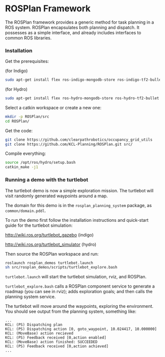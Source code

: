 ROSPlan Framework
=================

The ROSPlan framework provides a generic method for task planning in a ROS system. ROSPlan encapsulates both planning and dispatch. It possesses as a simple interface, and already includes interfaces to common ROS libraries.

### Installation

Get the prerequisites:

(for Indigo)
```sh
sudo apt-get install flex ros-indigo-mongodb-store ros-indigo-tf2-bullet
```
(for Hydro)
```sh
sudo apt-get install flex ros-hydro-mongodb-store ros-hydro-tf2-bullet
```
Select a catkin workspace or create a new one:
```sh
mkdir -p ROSPlan/src
cd ROSPlan/
```
Get the code:
```sh
git clone https://github.com/clearpathrobotics/occupancy_grid_utils
git clone https://github.com/KCL-Planning/ROSPlan.git src/
```
Compile everything:
```sh
source /opt/ros/hydro/setup.bash
catkin_make -j1
```

### Running a demo with the turtlebot

The turtlebot demo is now a simple exploration mission. The turtlebot will visit randomly generated waypoints around a map.

The domain for this demo is in the `rosplan_planning_system` package, as `common/domain.pddl`.

To run the demo first follow the installation instructions and quick-start guide for the turtlebot simulation:

http://wiki.ros.org/turtlebot_gazebo (indigo)

http://wiki.ros.org/turtlebot_simulator (hydro)

Then source the ROSPlan workspace and run:
```sh
roslaunch rosplan_demos turtlebot.launch
sh src/rosplan_demos/scripts/turtlebot_explore.bash
```

`turtlebot.launch` will start the turtlebot simulation, rviz, and ROSPlan.

`turtlebot_explore.bash` calls a ROSPlan component service to generate a roadmap (you can see in rviz); adds exploration goals; and then calls the planning system service.

The turtlebot will move around the waypoints, exploring the environment. You should see output from the planning system, something like:
```
...
KCL: (PS) Dispatching plan
KCL: (PS) Dispatching action [0, goto_waypoint, 10.024417, 10.000000]
KCL: (MoveBase) action recieved
KCL: (PS) Feedback received [0,action enabled]
KCL: (MoveBase) action finished: SUCCEEDED
KCL: (PS) Feedback received [0,action achieved]
...
```
